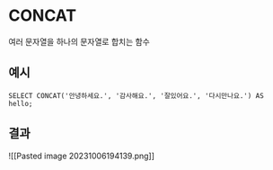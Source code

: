 # CONCAT
여러 문자열을 하나의 문자열로 합치는 함수
## 예시
```
SELECT CONCAT('안녕하세요.', '감사해요.', '잘있어요.', '다시만나요.') AS hello;
```
## 결과
![[Pasted image 20231006194139.png]]

